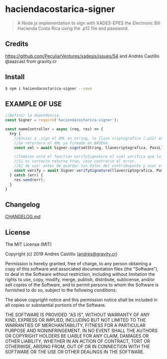 # haciendacostarica-signer
> A Node.js implementation to sign with XADES-EPES the Electronic Bill Hacienda Costa Rica using the .p12 file and password.

## Credits
https://github.com/PeculiarVentures/xadesjs/issues/54
and
Andrés Castillo @aazcast from gravity.cr

## Install
```sh
$ npm i haciendacostarica-signer --save
```

## EXAMPLE OF USE
```js
//Definir la dependencia.
const Signer = require('haciendacostarica-signer');

const nameController = async (req, res) => {
  try {
    //Enviar a .sign el XML en string, la llave criptografica (.p12) en BASE64, y el pass en string.
    //Se retornara el XML ya firmado en BASE64.
    const xml = await Signer.sign(xmlString, llavecriptografica, PassLlaveCriptografica);

    //Tambien está el function verifySignature el cuál verifica que la llave criptografica y el pass de la misma sean correctas.
    //Si es correcto retorna true, caso contrario el error.
    //Ej de uso: antes de guardar los datos del contribuyente y usar el Sign se puede verificar con antelación la llave. Si es true se guarda.
    const verify = await Signer.verifySignature(llavecriptografica, PassLlaveCriptografica);
  } catch (err) {
    res.send(err);
  }
}

```

## Changelog
[CHANGELOG.md](CHANGELOG.md)

## License
The MIT License (MIT)

Copyright (c) 2019 Andres Castillo (andres@gravity.cr)

Permission is hereby granted, free of charge, to any person obtaining a copy
of this software and associated documentation files (the "Software"), to deal
in the Software without restriction, including without limitation the rights
to use, copy, modify, merge, publish, distribute, sublicense, and/or sell
copies of the Software, and to permit persons to whom the Software is
furnished to do so, subject to the following conditions:

The above copyright notice and this permission notice shall be included in all
copies or substantial portions of the Software.

THE SOFTWARE IS PROVIDED "AS IS", WITHOUT WARRANTY OF ANY KIND, EXPRESS OR
IMPLIED, INCLUDING BUT NOT LIMITED TO THE WARRANTIES OF MERCHANTABILITY,
FITNESS FOR A PARTICULAR PURPOSE AND NONINFRINGEMENT. IN NO EVENT SHALL THE
AUTHORS OR COPYRIGHT HOLDERS BE LIABLE FOR ANY CLAIM, DAMAGES OR OTHER
LIABILITY, WHETHER IN AN ACTION OF CONTRACT, TORT OR OTHERWISE, ARISING FROM,
OUT OF OR IN CONNECTION WITH THE SOFTWARE OR THE USE OR OTHER DEALINGS IN THE
SOFTWARE.